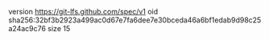version https://git-lfs.github.com/spec/v1
oid sha256:32bf3b2923a499ac0d67e7fa6dee7e30bceda46a6bf1edab9d98c25a24ac9c76
size 15
